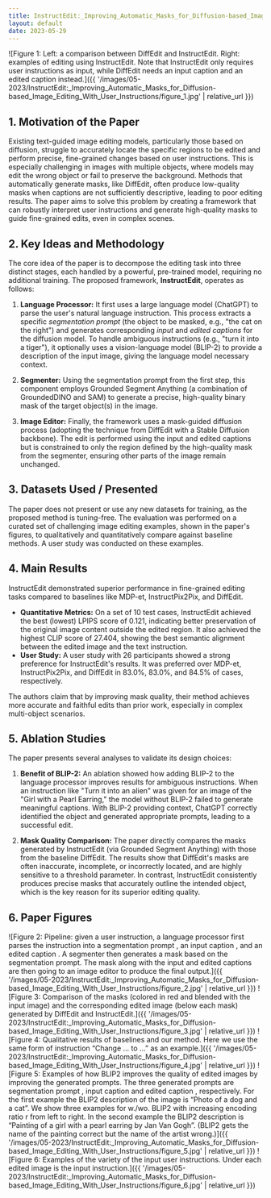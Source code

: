 ```yaml
---
title: InstructEdit:_Improving_Automatic_Masks_for_Diffusion-based_Image_Editing_With_User_Instructions
layout: default
date: 2023-05-29
---
```

![Figure 1: Left: a comparison between DiffEdit and InstructEdit. Right: examples of editing using InstructEdit. Note that InstructEdit only requires user instructions as input, while DiffEdit needs an input caption and an edited caption instead.]({{ '/images/05-2023/InstructEdit:_Improving_Automatic_Masks_for_Diffusion-based_Image_Editing_With_User_Instructions/figure_1.jpg' | relative_url }})
## 1. Motivation of the Paper
Existing text-guided image editing models, particularly those based on diffusion, struggle to accurately locate the specific regions to be edited and perform precise, fine-grained changes based on user instructions. This is especially challenging in images with multiple objects, where models may edit the wrong object or fail to preserve the background. Methods that automatically generate masks, like DiffEdit, often produce low-quality masks when captions are not sufficiently descriptive, leading to poor editing results. The paper aims to solve this problem by creating a framework that can robustly interpret user instructions and generate high-quality masks to guide fine-grained edits, even in complex scenes.

## 2. Key Ideas and Methodology
The core idea of the paper is to decompose the editing task into three distinct stages, each handled by a powerful, pre-trained model, requiring no additional training. The proposed framework, **InstructEdit**, operates as follows:

1.  **Language Processor:** It first uses a large language model (ChatGPT) to parse the user's natural language instruction. This process extracts a specific *segmentation prompt* (the object to be masked, e.g., "the cat on the right") and generates corresponding *input* and *edited captions* for the diffusion model. To handle ambiguous instructions (e.g., "turn it into a tiger"), it optionally uses a vision-language model (BLIP-2) to provide a description of the input image, giving the language model necessary context.

2.  **Segmenter:** Using the segmentation prompt from the first step, this component employs Grounded Segment Anything (a combination of GroundedDINO and SAM) to generate a precise, high-quality binary mask of the target object(s) in the image.

3.  **Image Editor:** Finally, the framework uses a mask-guided diffusion process (adopting the technique from DiffEdit with a Stable Diffusion backbone). The edit is performed using the input and edited captions but is constrained to only the region defined by the high-quality mask from the segmenter, ensuring other parts of the image remain unchanged.

## 3. Datasets Used / Presented
The paper does not present or use any new datasets for training, as the proposed method is tuning-free. The evaluation was performed on a curated set of challenging image editing examples, shown in the paper's figures, to qualitatively and quantitatively compare against baseline methods. A user study was conducted on these examples.

## 4. Main Results
InstructEdit demonstrated superior performance in fine-grained editing tasks compared to baselines like MDP-et, InstructPix2Pix, and DiffEdit.

*   **Quantitative Metrics:** On a set of 10 test cases, InstructEdit achieved the best (lowest) LPIPS score of 0.121, indicating better preservation of the original image content outside the edited region. It also achieved the highest CLIP score of 27.404, showing the best semantic alignment between the edited image and the text instruction.
*   **User Study:** A user study with 26 participants showed a strong preference for InstructEdit's results. It was preferred over MDP-et, InstructPix2Pix, and DiffEdit in 83.0%, 83.0%, and 84.5% of cases, respectively.

The authors claim that by improving mask quality, their method achieves more accurate and faithful edits than prior work, especially in complex multi-object scenarios.

## 5. Ablation Studies
The paper presents several analyses to validate its design choices:

1.  **Benefit of BLIP-2:** An ablation showed how adding BLIP-2 to the language processor improves results for ambiguous instructions. When an instruction like "Turn it into an alien" was given for an image of the "Girl with a Pearl Earring," the model without BLIP-2 failed to generate meaningful captions. With BLIP-2 providing context, ChatGPT correctly identified the object and generated appropriate prompts, leading to a successful edit.

2.  **Mask Quality Comparison:** The paper directly compares the masks generated by InstructEdit (via Grounded Segment Anything) with those from the baseline DiffEdit. The results show that DiffEdit's masks are often inaccurate, incomplete, or incorrectly located, and are highly sensitive to a threshold parameter. In contrast, InstructEdit consistently produces precise masks that accurately outline the intended object, which is the key reason for its superior editing quality.

## 6. Paper Figures
![Figure 2: Pipeline: given a user instruction, a language processor first parses the instruction into a segmentation prompt , an input caption , and an edited caption . A segmenter then generates a mask based on the segmentation prompt. The mask along with the input and edited captions are then going to an image editor to produce the final output.]({{ '/images/05-2023/InstructEdit:_Improving_Automatic_Masks_for_Diffusion-based_Image_Editing_With_User_Instructions/figure_2.jpg' | relative_url }})
![Figure 3: Comparison of the masks (colored in red and blended with the input image) and the corresponding edited image (below each mask) generated by DiffEdit and InstructEdit.]({{ '/images/05-2023/InstructEdit:_Improving_Automatic_Masks_for_Diffusion-based_Image_Editing_With_User_Instructions/figure_3.jpg' | relative_url }})
![Figure 4: Qualitative results of baselines and our method. Here we use the same form of instruction “Change ... to ...” as an example.]({{ '/images/05-2023/InstructEdit:_Improving_Automatic_Masks_for_Diffusion-based_Image_Editing_With_User_Instructions/figure_4.jpg' | relative_url }})
![Figure 5: Examples of how BLIP2 improves the quality of edited images by improving the generated prompts. The three generated prompts are segmentation prompt , input caption and edited caption , respectively. For the first example the BLIP2 description of the image is “Photo of a dog and a cat”. We show three examples for w./wo. BLIP2 with increasing encoding ratio r from left to right. In the second example the BLIP2 description is “Painting of a girl with a pearl earring by Jan Van Gogh”. (BLIP2 gets the name of the painting correct but the name of the artist wrong.)]({{ '/images/05-2023/InstructEdit:_Improving_Automatic_Masks_for_Diffusion-based_Image_Editing_With_User_Instructions/figure_5.jpg' | relative_url }})
![Figure 6: Examples of the variety of the input user instructions. Under each edited image is the input instruction.]({{ '/images/05-2023/InstructEdit:_Improving_Automatic_Masks_for_Diffusion-based_Image_Editing_With_User_Instructions/figure_6.jpg' | relative_url }})

